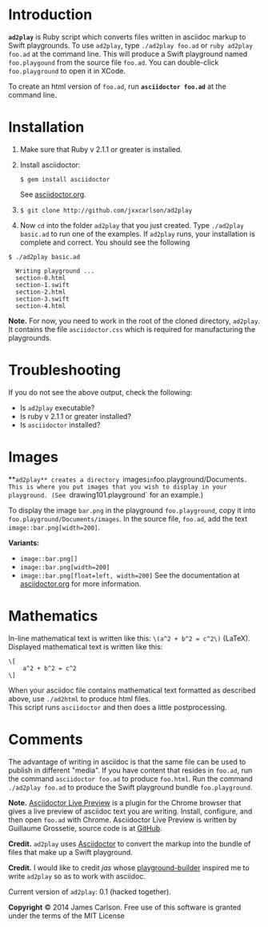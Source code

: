 
# Introduction

**`ad2play`** is Ruby script which converts
files written in asciidoc markup 
to Swift playgrounds. To use `ad2play`,
type `./ad2play foo.ad` or `ruby ad2play foo.ad`
at the command line.  This will produce a Swift playground 
named `foo.playgound` from the source  file `foo.ad`.
You can double-click `foo.playground` to open it in XCode.  

To create an html version
of `foo.ad`, run **`asciidoctor foo.ad`** at the command line.  

# Installation

1. Make sure that Ruby v 2.1.1 or greater is installed.  

2. Install asciidoctor:

   `$ gem install asciidoctor` 

    See [asciidoctor.org](http://asciidoctor.org). 

3. `$ git clone http://github.com/jxxcarlson/ad2play`

4. Now `cd` into the folder `ad2play` that you just created.  Type `./ad2play basic.ad` to run one of the examples. If `ad2play` runs, your installation is complete and correct. You should see the following
 
```
$ ./ad2play basic.ad

  Writing playground ...
  section-0.html
  section-1.swift
  section-2.html
  section-3.swift
  section-4.html
```

**Note.** For now, you need to work in the root of the cloned  directory, `ad2play`.  
It contains the file `asciidoctor.css` which is required for manufacturing
the playgrounds.

# Troubleshooting

If you do not see the above output, check the following:
- Is `ad2play` executable?
- Is ruby v 2.1.1 or greater installed?
- Is `asciidoctor` installed?


# Images

**`ad2play** creates a directory `images` in `foo.playground/Documents`.  
This is where you put images that you wish to display in your playground.
(See `drawing101.playground` for an example.) 

To display the image `bar.png` in the playground `foo.playground`, 
copy it  into
`foo.playground/Documents/images`.  In the source file, `foo.ad`,
add the text `image::bar.png[width=200]`.  

**Variants:**
- `image::bar.png[]`
- `image::bar.png[width=200]`
- `image::bar.png[float=left, width=200]`
See the documentation at [asciidoctor.org](http://asciidoctor.org)
for more information.

# Mathematics

In-line mathematical text is written like this:
`\(a^2 + b^2 = c^2\)` (LaTeX). Displayed mathematical
text is written like this:
```
\[
    a^2 + b^2 = c^2
\]
```

When your asciidoc file contains 
mathematical text formatted as described
above, use `./ad2html` to produce html files.  
This script runs `asciidoctor` and then does
a little postprocessing.

# Comments

The advantage of writing in asciidoc is that 
the same file can be used to publish in
different "media". If you have content that
 resides in `foo.ad`,
run the command `asciidoctor foo.ad`
to produce `foo.html`.  Run
the command  `./ad2play foo.ad`
to produce the Swift playground bundle
`foo.playground`. 

**Note.** [Asciidoctor Live Preview](http://chrome.google.com/webstore/detail/asciidoctorjs-live-previe/iaalpfgpbocpdfblpnhhgllgbdbchmia)
is a plugin for the Chrome browser that gives a live preview of asciidoc text you are writing.  Install,
configure, and then open `foo.ad` with Chrome.  Asciidoctor Live Preview is written by Guillaume Grossetie, source code is at
[GitHub](https://github.com/asciidoctor/asciidoctor-chrome-extension).

**Credit.** `ad2play` uses [Asciidoctor](http://asciidoctor.org) to 
convert the markup into the bundle of files
that make up a Swift playground.  

**Credit.** I would like to credit *jas*
whose [playground-builder](http://github.com/jas/swift-playground-builder)
inspired me to write `ad2play` so as to work with asciidoc.  

Current version of `ad2play`: 0.1 (hacked together).

**Copyright** :copyright: 2014 James Carlson. Free use of this software is granted under the terms of the MIT License
